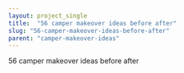 ```yaml
---
layout: project_single
title:  "56 camper makeover ideas before after"
slug: "56-camper-makeover-ideas-before-after"
parent: "camper-makeover-ideas"
---
```

56 camper makeover ideas before after